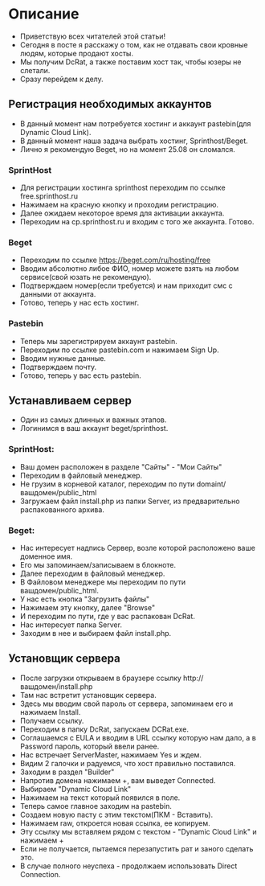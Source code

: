 # Описание

- Приветствую всех читателей этой статьи! 
- Сегодня в посте я расскажу о том, как не отдавать свои кровные людям, которые продают хосты.
- Мы получим DcRat, а также поставим хост так, чтобы юзеры не слетали.
- Сразу перейдем к делу.
  
## Регистрация необходимых аккаунтов
- В данный момент нам потребуется хостинг и аккаунт pastebin(для Dynamic Cloud Link).
- В данный момент наша задача выбрать хостинг, Sprinthost/Beget.
- Лично я рекомендую Beget, но на момент 25.08 он сломался.
  
### SprintHost
- Для регистрации хостинга sprinthost переходим по ссылке free.sprinthost.ru
- Нажимаем на красную кнопку и проходим регистрацию.
- Далее ожидаем некоторое время для активации аккаунта.
- Переходим на cp.sprinthost.ru и входим с того же аккаунта. Готово.
  
### Beget
- Переходим по ссылке https://beget.com/ru/hosting/free
- Вводим абсолютно либое ФИО, номер можете взять на любом сервисе(свой юзать не рекомендую).
- Подтверждаем номер(если требуется) и нам приходит смс с данными от аккаунта.
- Готово, теперь у нас есть хостинг.

### Pastebin
- Теперь мы зарегистрируем аккаунт pastebin.
- Переходим по ссылке pastebin.com и нажимаем Sign Up.
- Вводим нужные данные.
- Подтверждаем почту.
- Готово, теперь у вас есть pastebin.

## Устанавливаем сервер
- Один из самых длинных и важных этапов.
- Логинимся в ваш аккаунт beget/sprinthost.
### SprintHost:
   - Ваш домен расположен в разделе "Сайты" - "Мои Сайты"
   - Переходим в файловый менеджер.
   - Не грузим в корневой каталог, переходим по пути domaint/вашдомен/public_html
   - Загружаем файл install.php из папки Server, из предварительно распакованного архива.
     
### Beget:
   - Нас интересует надпись Сервер, возле которой расположено ваше доменное имя.
   - Его мы запоминаем/записываем в блокноте.
   - Далее переходим в файловый менеджер.
   - В Файловом менеджере мы переходим по пути вашдомен/public_html.
   - У нас есть кнопка "Загрузить файлы"
   - Нажимаем эту кнопку, далее "Browse"
   - И переходим по пути, где у вас распакован DcRat.
   - Нас интересует папка Server.
   - Заходим в нее и выбираем файл install.php.
     
## Установщик сервера
   - После загрузки открываем в браузере ссылку http://вашдомен/install.php
   - Там нас встретит установщик сервера.
   - Здесь мы вводим свой пароль от сервера, запоминаем его и нажимаем Install.
   - Получаем ссылку.
   - Переходим в папку DcRat, запускаем DCRat.exe.
   - Соглашаемся с EULA и вводим в URL ссылку которую нам дало, а в Password пароль, который ввели ранее.
   - Нас встречает ServerMaster, нажимаем Yes и ждем.
   - Видим 2 галочки и радуемся, что хост правильно поставился.
   - Заходим в раздел "Builder"
   - Напротив домена нажимаем +, вам выведет Connected.
   - Выбираем "Dynamic Cloud Link"
   - Нажимаем на текст который появился в поле.
   - Теперь самое главное заходим на pastebin.
   - Создаем новую пасту с этим текстом(ПКМ - Вставить).
   - Нажимаем raw, откроется новая ссылка, ее копируем.
   - Эту ссылку мы вставляем рядом с текстом - "Dynamic Cloud Link" и нажимаем +
   - Если не получается, пытаемся перезапустить рат и заного сделать это.
   - В случае полного неуспеха - продолжаем использовать Direct Connection.





















